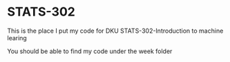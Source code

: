 # STATS-302
This is the place I put my code for DKU STATS-302-Introduction to machine learing

You should be able to find my code under the week folder
